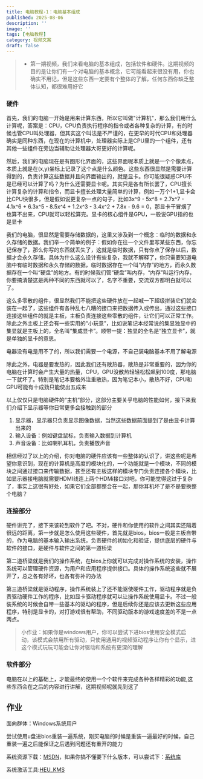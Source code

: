 ```yaml
---
title: 电脑教程-1：电脑基本组成
published: 2025-08-06
description: ''
image: ''
tags: [电脑教程]
category: 视频文案
draft: false 
---
```



> * 第一期视频，我们来看电脑的基本组成，包括软件和硬件。这期视频的目的是让你们有一个对电脑的基本概念，它可能看起来很没有用，你也确实不用记，但是这些东西一定要有个整体的了解，任何东西你缺乏整体认知，都很难用好它

### 硬件

首先，我们的电脑一开始是用来计算东西，所以它叫做"计算机"，那么我们用什么计算呢，答案是：CPU，CPU负责执行程序的指令或者各种复杂的计算，有的时候也管CPU叫处理器，但其实这个叫法是不严谨的，在更早的时代CPU和处理器确实是同种东西，在现在的计算机中，处理器实际上是CPU里的一个组件，还有其他一些组件在旁边当辅助让处理器大哥更好的计算呢。

然后，我们的电脑现在是有图形化界面的，这些界面呢本质上就是一个个像素点，本质上就是在(x,y)坐标上记录了这个点是什么颜色。这些东西很显然是需要计算得到的，负责计算这些数据并且向界面输出的，就是显卡。你可能很疑惑CPU不是已经可以计算了吗？为什么还需要显卡呢。其实只是各有所长罢了，CPU擅长计算复杂的计算和指令，而显卡擅长处理大量简单的计算，例如一万个1+1,显卡会比CPU快很多，但是假如说更复杂一点的句子，比如3x^9 - 5x^8 + 2.7x^7 - 4.1x^6 + 6.3x^5 - 8.5x^4 + 1.2x^3 - 3.4x^2 + 7.8x - 9.6 = 0，那显卡干冒烟了也算不出来，CPU就可以轻松算完。显卡的核心组件是GPU，一般说GPU指的也是显卡

我们的电脑，很显然是需要存储数据的，这里又涉及到一个概念：临时的数据和永久存储的数据。我们举一个简单的例子：假如你在往一个文件里写某些东西，你忘记保存了，那么你写的东西就丢失了，这就是临时数据，只有你点了保存以后，数据才会永久存储。具体为什么这么设计有些复杂，我就不解释了，你只需要知道电脑中有临时数据和永久存储的数据，临时数据存在一个叫“内存”的地方，而永久数据存在一个叫“硬盘”的地方。有的时候我们管“硬盘”叫内存，“内存”叫运行内存，你要搞清楚这是两种不同的东西就可以了，名字不重要，交流双方都明白就可以了。

这么多零散的组件，很显然我们不能把这些硬件放在一起喊一下超级拼装它们就会装在一起了，这些组件有各种乱七八糟的接口来把数据传入或传出，通过这些接口连接这些组件的就是主板，主板负责连接这些零散的组件，让它们可以正常工作。除此之外主板上还会有一些实用的“小玩意”，比如说笔记本经常说的集显独显中的集显就是主板上的，全名叫“集成显卡”。顺带一提：独显的全名是“独立显卡”，就是单独的显卡的意思。

电器没有电是用不了的，所以我们需要一个电源，不自己装电脑基本不用了解电源

除此之外，电器是要发热的，因此我们还有散热器，散热是非常重要的，因为你的电脑在计算时会产生大量的热量，CPU，GPU没散热轻轻松松飙到100度，那电脑一下就坏了。特别是笔记本要格外注重散热，因为笔记本小，散热不好，CPU和GPU可能有十成劲只能使出五成来

以上仅仅只是电脑硬件的“主机”部分，这部分主要关乎电脑的性能如何，接下来我们介绍下显示器等你日常更多会接触到的部分

1. 显示器，显示器只负责显示图像数据，当然这些数据前面提到了是由显卡计算出来的
2. 输入设备：例如键盘鼠标，负责输入数据到计算机
3. 声音设备：比如喇叭耳机，负责播放声音

相信经过了以上的介绍，你对电脑的硬件应该有一些整体的认识了，讲这些呢是希望你意识到，现在的计算机是高度的模块化的，一个功能就是一个模块，不同的模块之间通过接口来传输数据，甚至还有主板这样的模块专门负责连接各个模块，比如显示器接电脑就需要HDMI线连上两个HDMi接口对吧，你可能觉得这过于复杂了，事实上这很有好处，如果它们全部都整合在一起，那你耳机坏了是不是要换整个电脑？

### 连接部分

硬件讲完了，接下来该轮到软件了吧。不对，硬件和你使用的软件之间其实还隔着很远的距离，第一步就是怎么使用这些硬件，首先就是bios，bios一般是主板自带的，作为电脑的基本输入输出系统，负责硬件的初始化和验证，提供底层的硬件与软件的接口，是硬件与软件之间的第一道桥梁

第二道桥梁就是我们的操作系统，在bios上你就可以完成对操作系统的安装，操作系统可以管理硬件资源，为用户和应用程序提供接口。具体的操作系统这些就不展开了，总之各有好坏，也各有弥补的办法

第三道桥梁就是驱动程序，操作系统装上了还不能驱使硬件工作，驱动程序就是负责驱动硬件工作的程序，比如显卡驱动程序就可以让操作系统使用显卡。不过一般装系统的时候会自带一些基本的驱动的程序，但是后续你还是应该去更新这些应用程序，特别是显卡的，对打游戏很有帮助，不同驱动版本的游戏速度差的不是一点两点。

> 小作业：如果你是windows用户，你可以尝试下进bios使用安全模式启动，该模式会禁用所有驱动，只使用通用的视频驱动程序让你有个显示，进这个模式玩玩可能会让你对驱动和系统有更深的理解

### 软件部分

电脑在以上的基础上，才能最终的使用一个个软件来完成各种各样精彩的功能,这些东西会在之后的内容进行讲解，这期视频呢就先到这了

## 作业

面向群体：Windows系统用户

尝试使用u盘进bios重装一遍系统，刚买电脑的时候是重装一遍最好的时候，自己重装一遍之后能保证之后遇到问题还有重开的能力

系统资源下载：[MSDN](https://msdn.itellyou.cn/)，如果你搞不懂要下什么版本，可以尝试下：[系统库](https://www.xitongku.com/)

系统激活工具:[HEU_KMS](https://github.com/zbezj/HEU_KMS_Activator/releases)